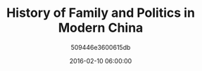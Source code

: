 ---
id: c67863622f438c12
layout: list
title: History of Family and Politics in Modern China
date: 2016-02-10 06:00:00
image_id: 
permalink: /lists/family-and-politics-in-modern-china
description: ''
zotero: 
astore: 
sections: 
  - id: 0
    books:
      - b83ab6883474a1c5
      - c95b5e205981d88c
  - id: 1
    books:
      - 64420fa56c0ee540
      - d8d3e507ae8969e1
  - id: 2
    books:
      - afebe02c2afe76f6
      - f969b3f6fa64f8c2
      - 4ee465b3e7c01ca2
  - id: 3
    books:
      - ab4794998a7bbc65
      - 8f3c78afea595ea3
      - f222bbaaf4942f5b
categories:
author: 509446e3600615db
---